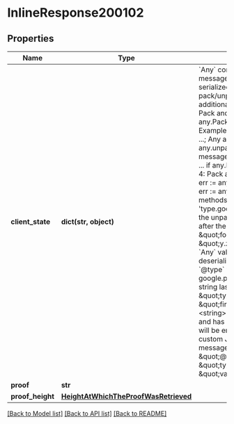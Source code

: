 # InlineResponse200102

## Properties
Name | Type | Description | Notes
------------ | ------------- | ------------- | -------------
**client_state** | **dict(str, object)** | &#x60;Any&#x60; contains an arbitrary serialized protocol buffer message along with a URL that describes the type of the serialized message.  Protobuf library provides support to pack/unpack Any values in the form of utility functions or additional generated methods of the Any type.  Example 1: Pack and unpack a message in C++.      Foo foo &#x3D; ...;     Any any;     any.PackFrom(foo);     ...     if (any.UnpackTo(&amp;foo)) {       ...     }  Example 2: Pack and unpack a message in Java.      Foo foo &#x3D; ...;     Any any &#x3D; Any.pack(foo);     ...     if (any.is(Foo.class)) {       foo &#x3D; any.unpack(Foo.class);     }   Example 3: Pack and unpack a message in Python.      foo &#x3D; Foo(...)     any &#x3D; Any()     any.Pack(foo)     ...     if any.Is(Foo.DESCRIPTOR):       any.Unpack(foo)       ...   Example 4: Pack and unpack a message in Go       foo :&#x3D; &amp;pb.Foo{...}      any, err :&#x3D; anypb.New(foo)      if err !&#x3D; nil {        ...      }      ...      foo :&#x3D; &amp;pb.Foo{}      if err :&#x3D; any.UnmarshalTo(foo); err !&#x3D; nil {        ...      }  The pack methods provided by protobuf library will by default use &#x27;type.googleapis.com/full.type.name&#x27; as the type URL and the unpack methods only use the fully qualified type name after the last &#x27;/&#x27; in the type URL, for example \&quot;foo.bar.com/x/y.z\&quot; will yield type name \&quot;y.z\&quot;.   JSON &#x3D;&#x3D;&#x3D;&#x3D; The JSON representation of an &#x60;Any&#x60; value uses the regular representation of the deserialized, embedded message, with an additional field &#x60;@type&#x60; which contains the type URL. Example:      package google.profile;     message Person {       string first_name &#x3D; 1;       string last_name &#x3D; 2;     }      {       \&quot;@type\&quot;: \&quot;type.googleapis.com/google.profile.Person\&quot;,       \&quot;firstName\&quot;: &lt;string&gt;,       \&quot;lastName\&quot;: &lt;string&gt;     }  If the embedded message type is well-known and has a custom JSON representation, that representation will be embedded adding a field &#x60;value&#x60; which holds the custom JSON in addition to the &#x60;@type&#x60; field. Example (for message [google.protobuf.Duration][]):      {       \&quot;@type\&quot;: \&quot;type.googleapis.com/google.protobuf.Duration\&quot;,       \&quot;value\&quot;: \&quot;1.212s\&quot;     } | [optional] 
**proof** | **str** |  | [optional] 
**proof_height** | [**HeightAtWhichTheProofWasRetrieved**](HeightAtWhichTheProofWasRetrieved.md) |  | [optional] 

[[Back to Model list]](../README.md#documentation-for-models) [[Back to API list]](../README.md#documentation-for-api-endpoints) [[Back to README]](../README.md)

